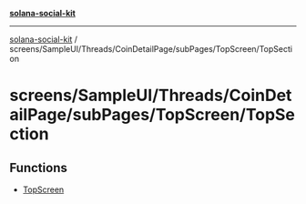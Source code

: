 [**solana-social-kit**](../../../../../../../README.md)

***

[solana-social-kit](../../../../../../../README.md) / screens/SampleUI/Threads/CoinDetailPage/subPages/TopScreen/TopSection

# screens/SampleUI/Threads/CoinDetailPage/subPages/TopScreen/TopSection

## Functions

- [TopScreen](functions/TopScreen.md)
